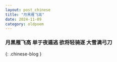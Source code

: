 ```yaml
---
layout: post_chinese
title: "月黑雁飞高"
date: 2024-11-09
category: oldpoem
---
```


### 月黑雁飞高 单于夜遁逃 欲将轻骑逐 大雪满弓刀
{: .chinese-blog }
